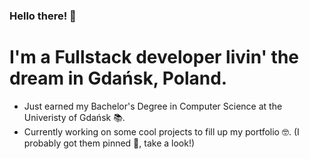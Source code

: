 ### Hello there! 🤠

<!--
**Pierniki/Pierniki** is a ✨ _special_ ✨ repository because its `README.md` (this file) appears on your GitHub profile.

Here are some ideas to get you started:

- 🔭 I’m currently working on ...
- 🌱 I’m currently learning ...
- 👯 I’m looking to collaborate on ...
- 🤔 I’m looking for help with ...
- 💬 Ask me about ...
- 📫 How to reach me: ...
- 😄 Pronouns: ...
- ⚡ Fun fact: ...
-->

# I'm a Fullstack developer livin' the dream in Gdańsk, Poland.

- Just earned my Bachelor's Degree in Computer Science at the Univeristy of Gdańsk 📚.
- Currently working on some cool projects to fill up my portfolio 🤓. (I probably got them pinned 📌, take a look!)

